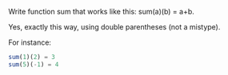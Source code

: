 Write function sum that works like this: sum(a)(b) = a+b.

Yes, exactly this way, using double parentheses (not a mistype).

For instance:

```javascript
sum(1)(2) = 3
sum(5)(-1) = 4
```
